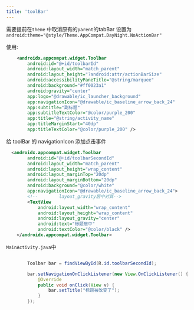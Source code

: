 ```yaml
---
title: 'toolBar'
---
```


需要提前在`theme` 中取消原有的`parent`的tabBar 设置为 `android:theme="@style/Theme.AppCompat.DayNight.NoActionBar"`


使用:

```xml
    <androidx.appcompat.widget.Toolbar
        android:id="@+id/toolbarId"
        android:layout_width="match_parent"
        android:layout_height="?android:attr/actionBarSize"
        android:accessibilityPaneTitle="@string/marquee"
        android:background="#ff0023a1"
        android:gravity="center"
        app:logo="@drawable/ic_launcher_background"
        app:navigationIcon="@drawable/ic_baseline_arrow_back_24"
        app:subtitle="副标题"
        app:subtitleTextColor="@color/purple_200"
        app:title="@string/activity_name"
        app:titleMarginStart="40dp"
        app:titleTextColor="@color/purple_200" />
```

给 toolBar 的 navigationIcon 添加点击事件
<!--   android:layout_gravity="center" 能让wrap_content 水平居中 类似html中的margin:0 auto -->
```xml
  <androidx.appcompat.widget.Toolbar
        android:id="@+id/toolbarSecondId"
        android:layout_width="match_parent"
        android:layout_height="wrap_content"
        android:layout_marginTop="20dp"
        android:layout_marginBottom="20dp"
        android:background="@color/white"
        app:navigationIcon="@drawable/ic_baseline_arrow_back_24">
        <!--        layout_gravity居中对其-->
        <TextView
            android:layout_width="wrap_content"
            android:layout_height="wrap_content"
            android:layout_gravity="center"
            android:text="标题居中"
            android:textColor="@color/black" />
    </androidx.appcompat.widget.Toolbar>

```

`MainActivity.java`中

```java

        Toolbar bar = findViewById(R.id.toolbarSecondId);

        bar.setNavigationOnClickListener(new View.OnClickListener() {
            @Override
            public void onClick(View v) {
                bar.setTitle("标题被改变了");
            }
        });

```

